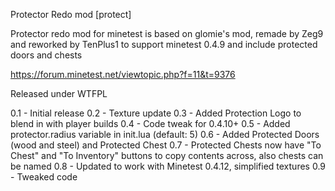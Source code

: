 Protector Redo mod [protect]

Protector redo mod for minetest is based on glomie's mod, remade by Zeg9 and reworked by TenPlus1 to support minetest 0.4.9 and include protected doors and chests

https://forum.minetest.net/viewtopic.php?f=11&t=9376

Released under WTFPL

0.1 - Initial release
0.2 - Texture update
0.3 - Added Protection Logo to blend in with player builds
0.4 - Code tweak for 0.4.10+
0.5 - Added protector.radius variable in init.lua (default: 5)
0.6 - Added Protected Doors (wood and steel) and Protected Chest
0.7 - Protected Chests now have "To Chest" and "To Inventory" buttons to copy contents across, also chests can be named
0.8 - Updated to work with Minetest 0.4.12, simplified textures
0.9 - Tweaked code